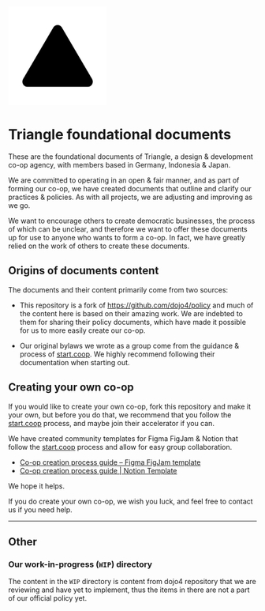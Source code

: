 <img src="assets/triangle-co-op-logo.png" alt="Triangle logo" width=200>

# Triangle foundational documents

These are the foundational documents of Triangle, a design & development co-op agency, with members
based in Germany, Indonesia & Japan.

We are committed to operating in an open & fair manner, and as part of forming our co-op, we have
created documents that outline and clarify our practices & policies. As with all projects, we are
adjusting and improving as we go.

We want to encourage others to create democratic businesses, the process of which can be unclear,
and therefore we want to offer these documents up for use to anyone who wants to form a co-op. In
fact, we have greatly relied on the work of others to create these documents.

## Origins of documents content

The documents and their content primarily come from two sources:

-   This repository is a fork of https://github.com/dojo4/policy and much of the content here is
    based on their amazing work. We are indebted to them for sharing their policy documents, which
    have made it possible for us to more easily create our co-op.

-   Our original bylaws we wrote as a group come from the guidance & process of
    [start.coop](https://start.coop). We highly recommend following their documentation when
    starting out.

## Creating your own co-op

If you would like to create your own co-op, fork this repository and make it your own, but before
you do that, we recommend that you follow the [start.coop](https://start.coop) process, and maybe
join their accelerator if you can.

We have created community templates for Figma FigJam & Notion that follow the
[start.coop](https://start.coop) process and allow for easy group collaboration.

-   [Co-op creation process guide – Figma FigJam template](https://www.figma.com/community/file/1236975041086584642)
-   [Co-op creation process guide | Notion Template](https://www.notion.so/templates/co-op-creation-process-guide)

We hope it helps.

If you do create your own co-op, we wish you luck, and feel free to contact us if you need help.

---

## Other

### Our work-in-progress (`WIP`) directory

The content in the `WIP` directory is content from dojo4 repository that we are reviewing and have
yet to implement, thus the items in there are not a part of our official policy yet.
